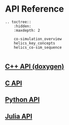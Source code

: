 # API Reference

```eval_rst
.. toctree::
    :hidden:
    :maxdepth: 2

    co-simulation_overview
    helics_key_concepts
    helics_co-sim_sequence
	

```

## [C++ API (doxygen)](./doxygen.md)

## [C API](./C_API.md)

## [Python API](https://python.helics.org/api/)

## [Julia API](https://gmlc-tdc.github.io/HELICS.jl/latest/api/)